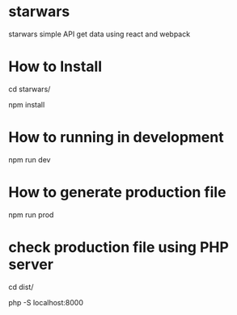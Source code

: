 # starwars
starwars simple API get data using react and webpack 

# How to Install 

cd starwars/

npm install

# How to running in development 

npm run dev 

# How to generate production file

npm run prod 

# check production file using PHP server

cd dist/

php -S localhost:8000

